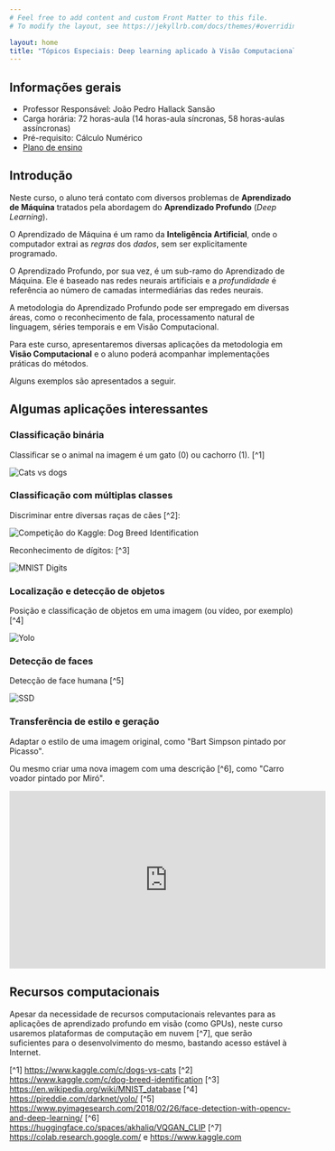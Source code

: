 ```yaml
---
# Feel free to add content and custom Front Matter to this file.
# To modify the layout, see https://jekyllrb.com/docs/themes/#overriding-theme-defaults

layout: home
title: "Tópicos Especiais: Deep learning aplicado à Visão Computacional (ET094)"
---
```


Informações gerais
-----------------

- Professor Responsável: João Pedro Hallack Sansão
- Carga horária: 72 horas-aula (14 horas-aula síncronas, 58 horas-aulas assíncronas)
- Pré-requisito: Cálculo Numérico 
- [Plano de ensino](/assets/Topicos_Deep_Learning_Telecom.pdf)


Introdução
---------

Neste curso, o aluno terá contato com diversos
problemas de **Aprendizado de Máquina** tratados pela abordagem do
**Aprendizado Profundo** (*Deep Learning*).

O Aprendizado de Máquina é um ramo da **Inteligência Artificial**,
onde o computador extrai as *regras* dos *dados*, sem ser
explicitamente programado. 

O Aprendizado Profundo, por sua vez, é um sub-ramo do
Aprendizado de Máquina. Ele é baseado nas redes neurais
artificiais e a *profundidade* é referência ao número de camadas
intermediárias das redes neurais.


A metodologia do Aprendizado Profundo pode ser empregado em diversas
áreas, como o reconhecimento de fala, processamento natural de
linguagem, séries temporais e em Visão Computacional. 

Para este curso, apresentaremos diversas aplicações da metodologia em
**Visão Computacional** e o aluno poderá acompanhar implementações
práticas do métodos. 

Alguns exemplos são apresentados a seguir. 


Algumas aplicações interessantes
----------

### Classificação binária 

Classificar se o animal na imagem é um gato (0) ou cachorro (1). [^1] 

![Cats vs dogs](/assets/images/catvsdog.png)

### Classificação com múltiplas classes 

Discriminar entre diversas raças de cães [^2]:

![Competição do Kaggle: Dog Breed Identification](/assets/images/border_collies.png)

Reconhecimento de dígitos: [^3]

![MNIST Digits](/assets/images/digits.jpg)

### Localização e detecção de objetos 

Posição e classificação de objetos em uma imagem (ou vídeo, por exemplo) [^4]

![Yolo ](/assets/images/yolo.png)


### Detecção de faces

Detecção de face humana [^5]

![SSD](/assets/images/monassd.png)


### Transferência de estilo e geração 

Adaptar o estilo de uma imagem original, como "Bart Simpson pintado por Picasso". 

Ou mesmo criar uma nova imagem com uma descrição [^6], como "Carro voador pintado por Miró".


<iframe width="560" height="315" src="https://www.youtube.com/embed/FYu2DJ6XuKU" title="YouTube video player" frameborder="0" allow="accelerometer; autoplay; clipboard-write; encrypted-media; gyroscope; picture-in-picture" allowfullscreen></iframe>


Recursos computacionais 
----------

Apesar da necessidade de recursos computacionais relevantes para as
aplicações de aprendizado profundo em visão (como GPUs), neste curso
usaremos plataformas de computação em nuvem [^7], que serão suficientes
para o desenvolvimento do mesmo, bastando acesso estável à Internet.


[^1] https://www.kaggle.com/c/dogs-vs-cats
[^2] https://www.kaggle.com/c/dog-breed-identification
[^3] https://en.wikipedia.org/wiki/MNIST_database
[^4] https://pjreddie.com/darknet/yolo/
[^5] https://www.pyimagesearch.com/2018/02/26/face-detection-with-opencv-and-deep-learning/
[^6] https://huggingface.co/spaces/akhaliq/VQGAN_CLIP
[^7] https://colab.research.google.com/ e https://www.kaggle.com 
